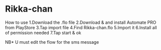 # Rikka-chan

How to use
1.Download the .flo file
2.Download & and install Automate PRO from PlayStore
3.Tap import file
4.Find Rikka-chan.flo
5.Import it
6.Install all of permission needed
7.Tap start & ok

NB* U must edit the flow for the sms message
